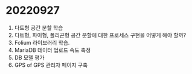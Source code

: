 # 20220927
1. 다트형 공간 분할 학습
2. 다트형, 파이형, 폴리곤형 공간 분할에 대한 프로세스 구현을 어떻게 해야 할까?
3. Folium 라이브러리 학습.
4. MariaDB 데이터 업로드 속도 측정
5. DB 모델 평가
6. GPS of GPS 관리자 페이지 구축
